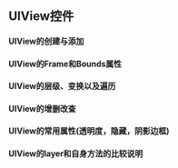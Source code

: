 ## UIView控件

#### UIView的创建与添加

#### UIView的Frame和Bounds属性

#### UIView的层级、变换以及遍历

#### UIView的增删改查

#### UIView的常用属性\(透明度，隐藏，阴影边框\)

#### UIView的layer和自身方法的比较说明



